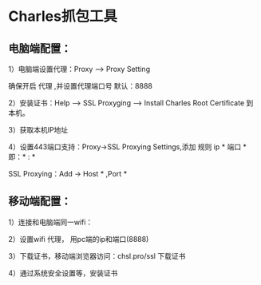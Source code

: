 # Charles抓包工具

## 电脑端配置：

1）电脑端设置代理：Proxy —> Proxy Setting

确保开启 代理 ,并设置代理端口号 默认：8888

2）安装证书：Help —> SSL Proxyging —> Install Charles Root Certificate 到本机。

3）获取本机IP地址

4）设置443端口支持：Proxy->SSL Proxying  Settings,添加 规则 ip * 端口 * 即：* : *

SSL Proxying：Add ->  Host * ,Port *

## 移动端配置：

1）连接和电脑端同一wifi：

2）设置wifi 代理， 用pc端的ip和端口(8888)

3）下载证书，移动端浏览器访问：chsl.pro/ssl 下载证书

4）通过系统安全设置等，安装证书



